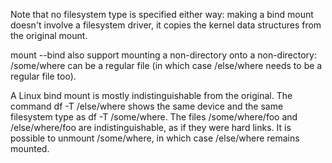  Note that no filesystem type is specified either way: making a bind mount doesn't involve a filesystem driver, it copies the kernel data structures from the original mount.

mount --bind also support mounting a non-directory onto a non-directory: /some/where can be a regular file (in which case /else/where needs to be a regular file too).

A Linux bind mount is mostly indistinguishable from the original. The command df -T /else/where shows the same device and the same filesystem type as df -T /some/where. The files /some/where/foo and /else/where/foo are indistinguishable, as if they were hard links. It is possible to unmount /some/where, in which case /else/where remains mounted.
